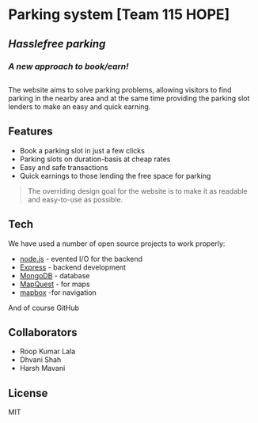 # Parking system [Team 115 HOPE]
##
## _Hasslefree parking_ 
### _A new approach to book/earn!_
##
The website aims to solve parking problems, allowing visitors to find parking in the nearby area and at the same time providing the parking slot lenders to make an easy and quick earning.

## Features

- Book a parking slot in just a few clicks
- Parking slots on duration-basis at cheap rates
- Easy and safe transactions
- Quick earnings to those lending the free space for parking 

> The overriding design goal for the website
> is to make it as readable and easy-to-use
> as possible. 

## Tech

We have used a number of open source projects to work properly:

- [node.js](https://nodejs.org/en/) - evented I/O for the backend
- [Express](http://expressjs.com/) - backend development
- [MongoDB](https://www.mongodb.com/) - database
- [MapQuest](https://www.mapquest.com/) - for maps
- [mapbox](https://www.mapbox.com/) -for navigation

And of course GitHub

## Collaborators
- Roop Kumar Lala
- Dhvani Shah
- Harsh Mavani

## License
MIT